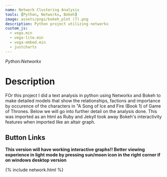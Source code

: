 ```yaml
---
name: Network Clustering Analysis
tools: [Python, Networkx, Bokeh]
image: assets/pngs/bokeh_plot (7).png
description: Python project utilizing networkx
custom_js:
  - vega.min
  - vega-lite.min
  - vega-embed.min
  - justcharts
---
```

*Python:Networkx*

# Description
FOr this project I did a text analysis in python using Networkx and Bokeh to make detailed models that show the relationships, factions and importance by occurence of the characters in "A Song of Ice and Fire (Book 1) of Game of Thrones. Below we will go into further detail on the analysis done. This was imported as an html as Ruby and Jekyll took away Bokeh's interactivity features when imported like an altair graph.

## Button Links
**This version will have working interactive graphs!! Better viewing experience in light mode by pressing sun/moon icon in the right corner if on windows desktop version**

{% include network.html %}



